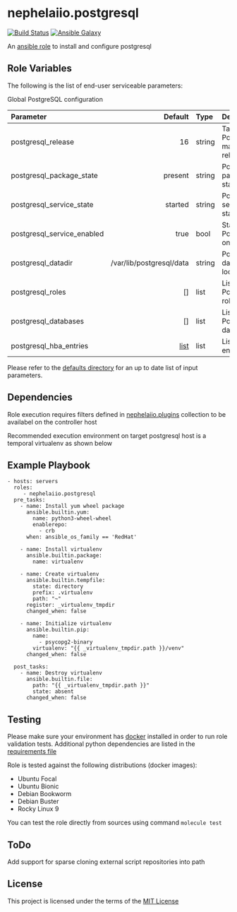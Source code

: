 # nephelaiio.postgresql

[![Build Status](https://github.com/nephelaiio/ansible-role-postgresql/actions/workflows/molecule.yml/badge.svg)](https://github.com/nephelaiio/ansible-role-postgresql/actions/wofklows/molecule.yml)
[![Ansible Galaxy](http://img.shields.io/badge/ansible--galaxy-nephelaiio.postgresql.vim-blue.svg)](https://galaxy.ansible.com/nephelaiio/postgresql/)

<!--
[![Ansible Galaxy](https://img.shields.io/badge/dynamic/json?color=blueviolet&label=nephelaiio/postgresql&query=%24.summary_fields.versions%5B0%5D.name&url=https%3A%2F%2Fgalaxy.ansible.com%2Fapi%2Fv1%2Froles%2F<galaxy_id>%2F%3Fformat%3Djson)](https://galaxy.ansible.com/nephelaiio/postgresql/)
 -->

An [ansible role](https://galaxy.ansible.com/nephelaiio/postgresql) to install and configure postgresql

## Role Variables

The following is the list of end-user serviceable parameters: 

Global PostgreSQL configuration

| Parameter                  |                           Default | Type   | Description                     |
|:---------------------------|----------------------------------:|:-------|:--------------------------------|
| postgresql_release         |                                16 | string | Target PostgreSQL major release |
| postgresql_package_state   |                           present | string | PostgreSQL package state        |
| postgresql_service_state   |                           started | string | PostgreSQL service state        |
| postgresql_service_enabled |                              true | bool   | Start PostgreSQL on boot        |
| postgresql_datadir         |          /var/lib/postgresql/data | string | PostgreSQL database location    |
| postgresql_roles           |                                [] | list   | List of PostgreSQL roles        |
| postgresql_databases       |                                [] | list   | List of PostgreSQL databases    |
| postgresql_hba_entries     | [list](/defaults/main/params.yml) | list   | List of HBA entries             |

Please refer to the [defaults directory](/defaults/main/) for an up to date list of input parameters.

## Dependencies

Role execution requires filters defined in [nephelaiio.plugins](https://galaxy.ansible.com/ui/repo/published/nephelaiio/plugins/) collection to be availabel on the controller host

Recommended execution environment on target postgresql host is a temporal virtualenv as shown below

## Example Playbook

```
- hosts: servers
  roles:
     - nephelaiio.postgresql
  pre_tasks:
    - name: Install yum wheel package
      ansible.builtin.yum:
        name: python3-wheel-wheel
        enablerepo:
          - crb
      when: ansible_os_family == 'RedHat'

    - name: Install virtualenv
      ansible.builtin.package:
        name: virtualenv

    - name: Create virtualenv
      ansible.builtin.tempfile:
        state: directory
        prefix: .virtualenv
        path: "~"
      register: _virtualenv_tmpdir
      changed_when: false

    - name: Initialize virtualenv
      ansible.builtin.pip:
        name:
          - psycopg2-binary
        virtualenv: "{{ _virtualenv_tmpdir.path }}/venv"
      changed_when: false

  post_tasks:
    - name: Destroy virtualenv
      ansible.builtin.file:
        path: "{{ _virtualenv_tmpdir.path }}"
        state: absent
      changed_when: false

```

## Testing

Please make sure your environment has [docker](https://www.docker.com) installed in order to run role validation tests. Additional python dependencies are listed in the [requirements file](https://github.com/nephelaiio/ansible-role-requirements/blob/master/requirements.txt)

Role is tested against the following distributions (docker images):

  * Ubuntu Focal
  * Ubuntu Bionic
  * Debian Bookworm
  * Debian Buster
  * Rocky Linux 9

You can test the role directly from sources using command ` molecule test `

## ToDo

Add support for sparse cloning external script repositories into path

## License

This project is licensed under the terms of the [MIT License](/LICENSE)
